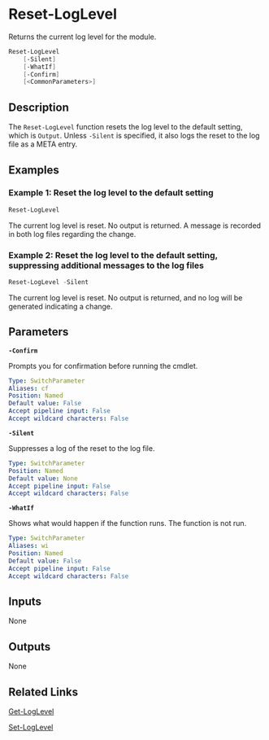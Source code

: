 # Reset-LogLevel
Returns the current log level for the module.

```powershell
Reset-LogLevel
    [-Silent]
    [-WhatIf]
    [-Confirm]
    [<CommonParameters>]
```

## Description
The `Reset-LogLevel` function resets the log level to the default setting, which is `Output`. Unless `-Silent` is specified, it also logs the reset to the log file as a META entry.

## Examples

### Example 1: Reset the log level to the default setting

```powershell
Reset-LogLevel
```

The current log level is reset. No output is returned. A message is recorded in both log files regarding the change.

### Example 2: Reset the log level to the default setting, suppressing additional messages to the log files

```powershell
Reset-LogLevel -Silent
```

The current log level is reset. No output is returned, and no log will be generated indicating a change.

## Parameters

__`-Confirm`__

Prompts you for confirmation before running the cmdlet.

```yaml
Type: SwitchParameter
Aliases: cf
Position: Named
Default value: False
Accept pipeline input: False
Accept wildcard characters: False
```

__`-Silent`__

Suppresses a log of the reset to the log file.

```yaml
Type: SwitchParameter
Position: Named
Default value: None
Accept pipeline input: False
Accept wildcard characters: False
```

__`-WhatIf`__

Shows what would happen if the function runs. The function is not run.

```yaml
Type: SwitchParameter
Aliases: wi
Position: Named
Default value: False
Accept pipeline input: False
Accept wildcard characters: False
```

## Inputs

None

## Outputs

None

## Related Links

[Get-LogLevel](./Get-LogLevel.md)

[Set-LogLevel](./Set-LogLevel.md)
